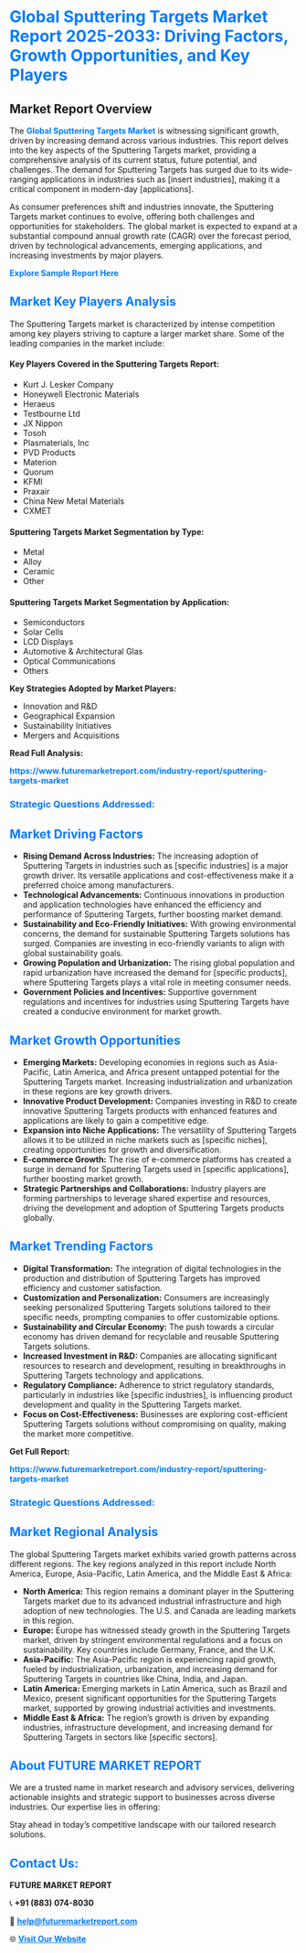 <h1 style="color: #007BFF;">Global Sputtering Targets Market Report 2025-2033: Driving Factors, Growth Opportunities, and Key Players</h1>

<section id="overview">
<h2>Market Report Overview</h2>
<p>The <a href="https://www.futuremarketreport.com/industry-report/sputtering-targets-market" style="color: #007BFF; text-decoration: none;"><strong>Global Sputtering Targets Market</strong></a> is witnessing significant growth, driven by increasing demand across various industries. This report delves into the key aspects of the Sputtering Targets market, providing a comprehensive analysis of its current status, future potential, and challenges. The demand for Sputtering Targets has surged due to its wide-ranging applications in industries such as [insert industries], making it a critical component in modern-day [applications].</p>
<p>As consumer preferences shift and industries innovate, the Sputtering Targets market continues to evolve, offering both challenges and opportunities for stakeholders. The global market is expected to expand at a substantial compound annual growth rate (CAGR) over the forecast period, driven by technological advancements, emerging applications, and increasing investments by major players.</p>
</section>

<section id="overview">
<p><a href="https://www.futuremarketreport.com/request-sample/reportId=58715" style="color: #007BFF; text-decoration: none;"><strong>Explore Sample Report Here</strong></a></p>
</section>

<section id="key-players">
<h2 style="color: #007BFF;">Market Key Players Analysis</h2>
<p>The Sputtering Targets market is characterized by intense competition among key players striving to capture a larger market share. Some of the leading companies in the market include:</p>
<h4>Key Players Covered in the Sputtering Targets Report:</h4>
<ul><li>Kurt J. Lesker Company</li><li>Honeywell Electronic Materials</li><li>Heraeus</li><li>Testbourne Ltd</li><li>JX Nippon</li><li>Tosoh</li><li>Plasmaterials, Inc</li><li>PVD Products</li><li>Materion</li><li>Quorum</li><li>KFMI</li><li>Praxair</li><li>China New Metal Materials</li><li>CXMET</li></ul>
<h4>Sputtering Targets Market Segmentation by Type:</h4>
<ul><li>Metal</li><li>Alloy</li><li>Ceramic</li><li>Other</li></ul>

<h4>Sputtering Targets Market Segmentation by Application:</h4>
<ul><li>Semiconductors</li><li>Solar Cells</li><li>LCD Displays</li><li>Automotive &amp; Architectural Glas</li><li>Optical Communications</li><li>Others</li></ul>
<p><strong>Key Strategies Adopted by Market Players:</strong></p>
<ul>
<li>Innovation and R&D</li>
<li>Geographical Expansion</li>
<li>Sustainability Initiatives</li>
<li>Mergers and Acquisitions</li>
</ul>
</section>

<section>
<p><strong>Read Full Analysis: </strong></p><a href="https://www.futuremarketreport.com/industry-report/sputtering-targets-market" style="color: #007BFF; text-decoration: none;"><strong>https://www.futuremarketreport.com/industry-report/sputtering-targets-market</strong></a>
<h3 style="color: #007BFF;">Strategic Questions Addressed:</h3>
</section>

<section id="driving-factors">
<h2 style="color: #007BFF;">Market Driving Factors</h2>
<ul>
<li><strong>Rising Demand Across Industries:</strong> The increasing adoption of Sputtering Targets in industries such as [specific industries] is a major growth driver. Its versatile applications and cost-effectiveness make it a preferred choice among manufacturers.</li>
<li><strong>Technological Advancements:</strong> Continuous innovations in production and application technologies have enhanced the efficiency and performance of Sputtering Targets, further boosting market demand.</li>
<li><strong>Sustainability and Eco-Friendly Initiatives:</strong> With growing environmental concerns, the demand for sustainable Sputtering Targets solutions has surged. Companies are investing in eco-friendly variants to align with global sustainability goals.</li>
<li><strong>Growing Population and Urbanization:</strong> The rising global population and rapid urbanization have increased the demand for [specific products], where Sputtering Targets plays a vital role in meeting consumer needs.</li>
<li><strong>Government Policies and Incentives:</strong> Supportive government regulations and incentives for industries using Sputtering Targets have created a conducive environment for market growth.</li>
</ul>
</section>

<section id="growth-opportunities">
<h2 style="color: #007BFF;">Market Growth Opportunities</h2>
<ul>
<li><strong>Emerging Markets:</strong> Developing economies in regions such as Asia-Pacific, Latin America, and Africa present untapped potential for the Sputtering Targets market. Increasing industrialization and urbanization in these regions are key growth drivers.</li>
<li><strong>Innovative Product Development:</strong> Companies investing in R&D to create innovative Sputtering Targets products with enhanced features and applications are likely to gain a competitive edge.</li>
<li><strong>Expansion into Niche Applications:</strong> The versatility of Sputtering Targets allows it to be utilized in niche markets such as [specific niches], creating opportunities for growth and diversification.</li>
<li><strong>E-commerce Growth:</strong> The rise of e-commerce platforms has created a surge in demand for Sputtering Targets used in [specific applications], further boosting market growth.</li>
<li><strong>Strategic Partnerships and Collaborations:</strong> Industry players are forming partnerships to leverage shared expertise and resources, driving the development and adoption of Sputtering Targets products globally.</li>
</ul>
</section>

<section id="trending-factors">
<h2 style="color: #007BFF;">Market Trending Factors</h2>
<ul>
<li><strong>Digital Transformation:</strong> The integration of digital technologies in the production and distribution of Sputtering Targets has improved efficiency and customer satisfaction.</li>
<li><strong>Customization and Personalization:</strong> Consumers are increasingly seeking personalized Sputtering Targets solutions tailored to their specific needs, prompting companies to offer customizable options.</li>
<li><strong>Sustainability and Circular Economy:</strong> The push towards a circular economy has driven demand for recyclable and reusable Sputtering Targets solutions.</li>
<li><strong>Increased Investment in R&D:</strong> Companies are allocating significant resources to research and development, resulting in breakthroughs in Sputtering Targets technology and applications.</li>
<li><strong>Regulatory Compliance:</strong> Adherence to strict regulatory standards, particularly in industries like [specific industries], is influencing product development and quality in the Sputtering Targets market.</li>
<li><strong>Focus on Cost-Effectiveness:</strong> Businesses are exploring cost-efficient Sputtering Targets solutions without compromising on quality, making the market more competitive.</li>
</ul>
</section>

<section>
<p><strong>Get Full Report: </strong></p><a href="https://www.futuremarketreport.com/industry-report/sputtering-targets-market" style="color: #007BFF; text-decoration: none;"><strong>https://www.futuremarketreport.com/industry-report/sputtering-targets-market</strong></a>
<h3 style="color: #007BFF;">Strategic Questions Addressed:</h3>
</section>


<section id="regional-analysis">
<h2 style="color: #007BFF;">Market Regional Analysis</h2>
<p>The global Sputtering Targets market exhibits varied growth patterns across different regions. The key regions analyzed in this report include North America, Europe, Asia-Pacific, Latin America, and the Middle East & Africa:</p>
<ul>
<li><strong>North America:</strong> This region remains a dominant player in the Sputtering Targets market due to its advanced industrial infrastructure and high adoption of new technologies. The U.S. and Canada are leading markets in this region.</li>
<li><strong>Europe:</strong> Europe has witnessed steady growth in the Sputtering Targets market, driven by stringent environmental regulations and a focus on sustainability. Key countries include Germany, France, and the U.K.</li>
<li><strong>Asia-Pacific:</strong> The Asia-Pacific region is experiencing rapid growth, fueled by industrialization, urbanization, and increasing demand for Sputtering Targets in countries like China, India, and Japan.</li>
<li><strong>Latin America:</strong> Emerging markets in Latin America, such as Brazil and Mexico, present significant opportunities for the Sputtering Targets market, supported by growing industrial activities and investments.</li>
<li><strong>Middle East & Africa:</strong> The region’s growth is driven by expanding industries, infrastructure development, and increasing demand for Sputtering Targets in sectors like [specific sectors].</li>
</ul>
</section>

<footer>
<h2 style="color: #007BFF;">About FUTURE MARKET REPORT</h2>
<p>We are a trusted name in market research and advisory services, delivering actionable insights and strategic support to businesses across diverse industries. Our expertise lies in offering:</p>

<p>Stay ahead in today’s competitive landscape with our tailored research solutions.</p>

<h2 style="color: #007BFF;">Contact Us:</h2>
<p><strong>FUTURE MARKET REPORT</strong></p>
<p>📞 <strong>+91 (883) 074-8030</strong></p>
<p>📧 <strong><a href="mailto:help@futuremarketreport.com" style="color: #007BFF;">help@futuremarketreport.com</a></strong></p>
<p>🌐 <strong><a href="https://www.futuremarketreport.com/" style="color: #007BFF;">Visit Our Website</a></strong></p>
</footer>